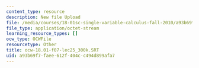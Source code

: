 ```yaml
---
content_type: resource
description: New file Upload
file: /media/courses/18-01sc-single-variable-calculus-fall-2010/a93b69f7faee612f404cc494d899afa7_ocw-18.01-f07-lec25_300k.SRT
file_type: application/octet-stream
learning_resource_types: []
ocw_type: OCWFile
resourcetype: Other
title: ocw-18.01-f07-lec25_300k.SRT
uid: a93b69f7-faee-612f-404c-c494d899afa7
---
```

